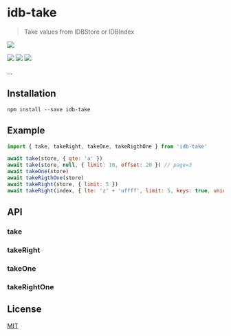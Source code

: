 # idb-take

> Take values from IDBStore or IDBIndex

[![](https://saucelabs.com/browser-matrix/idb-take.svg)](https://saucelabs.com/u/idb-take)

[![](https://img.shields.io/npm/v/idb-take.svg)](https://npmjs.org/package/idb-take)
[![](https://img.shields.io/travis/idb-takejs/idb-take.svg)](https://travis-ci.org/idb-takejs/idb-take)
[![](http://img.shields.io/npm/dm/idb-take.svg)](https://npmjs.org/package/idb-take)

...

## Installation

    npm install --save idb-take

## Example

```js
import { take, takeRight, takeOne, takeRigthOne } from 'idb-take'

await take(store, { gte: 'a' })
await take(store, null, { limit: 10, offset: 20 }) // page=3
await takeOne(store)
await takeRigthOne(store)
await takeRight(store, { limit: 5 })
await takeRight(index, { lte: 'z' + 'uffff', limit: 5, keys: true, unique: true })
```

## API

### take
### takeRight
### takeOne
### takeRightOne

## License

[MIT](./LICENSE)
